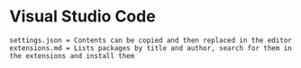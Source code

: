 Visual Studio Code
==================

    settings.json = Contents can be copied and then replaced in the editor
    extensions.md = Lists packages by title and author, search for them in the extensions and install them
